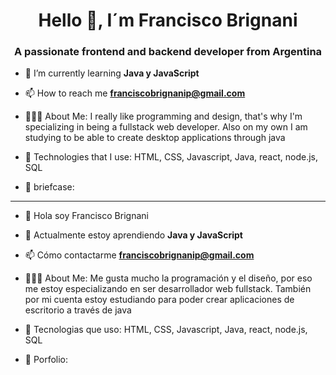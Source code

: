 <h1 align="center">Hello 👋, I´m Francisco Brignani</h1>
<h3 align="center">A passionate frontend and backend developer from Argentina</h3>

- 🌱 I’m currently learning **Java y JavaScript**

- 📫 How to reach me **franciscobrignanip@gmail.com**

- 👨🏻‍💻 About Me: I really like programming and design, that's why I'm specializing in being a fullstack web developer. Also on my own I am studying to be able to create desktop applications through java

- 🧱 Technologies that I use: HTML, CSS, Javascript, Java, react, node.js, SQL

- 💼 briefcase: 
------------------------------------------------------------------------------------------------------------------------------------------
- 👋 Hola soy Francisco Brignani

- 🌱 Actualmente estoy aprendiendo **Java y JavaScript**

- 📫 Cómo contactarme **franciscobrignanip@gmail.com**

- 👨🏻‍💻 About Me: Me gusta mucho la programación y el diseño, por eso me estoy especializando en ser desarrollador web fullstack. También por mi cuenta estoy estudiando para poder crear aplicaciones de escritorio a través de java

- 🧱 Tecnologias que uso: HTML, CSS, Javascript, Java, react, node.js, SQL

- 💼 Porfolio: 

